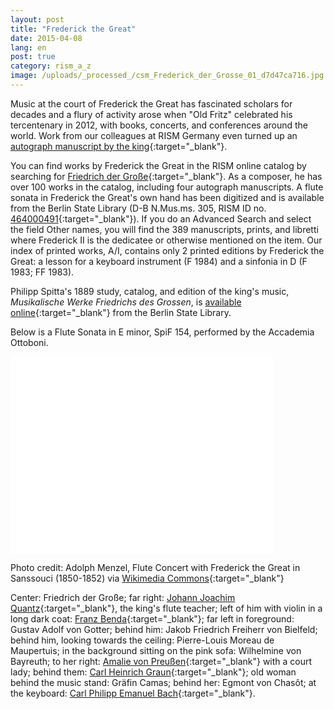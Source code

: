 ```yaml
---
layout: post
title: "Frederick the Great"
date: 2015-04-08
lang: en
post: true
category: rism_a_z
image: /uploads/_processed_/csm_Frederick_der_Grosse_01_d7d47ca716.jpg
---
```



Music at the court of Frederick the Great has fascinated scholars for decades and a flury of activity arose when "Old Fritz" celebrated his tercentenary in 2012, with books, concerts, and conferences around the world. Work from our colleagues at RISM Germany even turned up an [autograph manuscript by the king](http://www.rism.info/en/home/newsdetails/select/rediscovered/article/64/new-music-from-old-fritz-manuscripts-by-frederick-the-great-discovered.html){:target="_blank"}.



You can find works by Frederick the Great in the RISM online catalog by searching for [Friedrich der Große](https://opac.rism.info/search?View=rism&author=Friedrich+der+Gro%C3%9Fe){:target="_blank"}. As a composer, he has over 100 works in the catalog, including four autograph manuscripts. A flute sonata in Frederick the Great's own hand has been digitized and is available from the Berlin State Library (D-B N.Mus.ms. 305, RISM ID no. [464000491](https://opac.rism.info/search?id=464000491&db=251&View=rism){:target="_blank"}). If you do an Advanced Search and select the field Other names, you will find the 389 manuscripts, prints, and libretti where Frederick II is the dedicatee or otherwise mentioned on the item. Our index of printed works, A/I, contains only 2 printed editions by Frederick the Great: a lesson for a keyboard instrument (F 1984) and a sinfonia in D (F 1983; FF 1983).

Philipp Spitta's 1889 study, catalog, and edition of the king's music, _Musikalische Werke Friedrichs des Grossen_, is [available online](http://resolver.staatsbibliothek-berlin.de/SBB00006DBD00000000){:target="_blank"} from the Berlin State Library.

Below is a Flute Sonata in E minor, SpiF 154, performed by the Accademia Ottoboni.

<iframe width="420" height="315" src="//www.youtube.com/embed/5QTodPVrHoM" frameborder="0" allowfullscreen></iframe>

Photo credit: Adolph Menzel, Flute Concert with Frederick the Great in Sanssouci (1850-1852) via [Wikimedia Commons](http://commons.wikimedia.org/wiki/File%3AAdolph_Menzel_-_Fl%C3%B6tenkonzert_Friedrichs_des_Gro%C3%9Fen_in_Sanssouci_-_Google_Art_Project.jpg){:target="_blank"}

Center: Friedrich der Große; far right: [Johann Joachim Quantz](https://opac.rism.info/search?View=rism&author=Johann+Joachim+Quantz){:target="_blank"}, the king's flute teacher; left of him with violin in a long dark coat: [Franz Benda](https://opac.rism.info/search?View=rism&author=Franz+Benda){:target="_blank"}; far left in foreground: Gustav Adolf von Gotter; behind him: Jakob Friedrich Freiherr von Bielfeld; behind him, looking towards the ceiling: Pierre-Louis Moreau de Maupertuis; in the background sitting on the pink sofa: Wilhelmine von Bayreuth; to her right: [Amalie von Preußen](https://opac.rism.info/search?View=rism&author=Anna+Amalia+Prinzessin+von+Preu%C3%9Fen){:target="_blank"} with a court lady; behind them: [Carl Heinrich Graun](https://opac.rism.info/search?View=rism&author=Carl+Heinrich+Graun){:target="_blank"}; old woman behind the music stand: Gräfin Camas; behind her: Egmont von Chasôt; at the keyboard: [Carl Philipp Emanuel Bach](https://opac.rism.info/search?View=rism&author=Carl+Philipp+Emanuel+Bach){:target="_blank"}.



<script type="text/javascript">var switchTo5x=true;</script><script type="text/javascript" src="http://w.sharethis.com/button/buttons.js"></script><script type="text/javascript">stLight.options({publisher: "9b601438-1ce1-49d8-bfd7-9cff5df54c17", doNotHash: false, doNotCopy: false, hashAddressBar: false});</script>